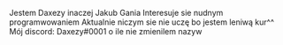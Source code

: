 Jestem Daxezy inaczej Jakub Gania
Interesuje sie nudnym programwowaniem
Aktualnie niczym sie nie uczę bo jestem leniwą kur^^
Mój discord: Daxezy#0001 o ile nie zmienilem nazyw
